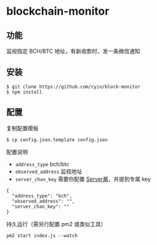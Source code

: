 # blockchain-monitor

## 功能
监视指定 BCH/BTC 地址，有新收歀时，发一条微信通知

## 安装
```shell
$ git clone https://github.com/cyio/block-monitor
$ npm install
```
## 配置
复制配置模板
```shell
$ cp config.json.template config.json
```
配置说明

  * `address_type`  bch/btc
  * `observed_address` 监视地址
  * `server_chan_key`  需要你配置 [Server酱](http://sc.ftqq.com/3.version)，并提到专属 key

```
{
  "address_type": "bch",
  "observed_address": "",
  "server_chan_key": ""
}
```

持久运行（需另行配置 pm2 或类似工具）
```
pm2 start index.js --watch
```
